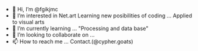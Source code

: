 - 👋 Hi, I’m @fgikjmc
- 👀 I’m interested in Net.art
                          Learning new posibilities of coding
                          ... Applied to visual arts
- 🌱 I’m currently learning ...
            "Processing and data base"
- 💞️ I’m looking to collaborate on ...
- 📫 How to reach me ...
           Contact.(@cypher.goats)

<!---
fgikjmc/fgikjmc is a ✨ special ✨ repository because its `README.md` (this file) appears on your GitHub profile.
You can click the Preview link to take a look at your changes.
--->
